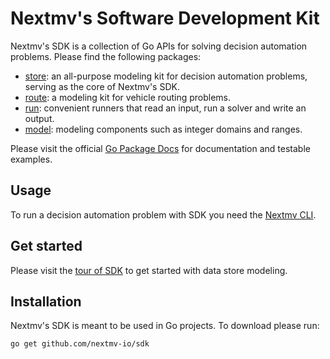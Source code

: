 # Nextmv's Software Development Kit

Nextmv's SDK is a collection of Go APIs for solving decision automation
problems. Please find the following packages:

- [store][store]: an all-purpose modeling kit for decision automation problems,
      serving as the core of Nextmv's SDK.
- [route][route]: a modeling kit for vehicle routing problems.
- [run][run]: convenient runners that read an input, run a solver and write an
      output.
- [model][model]: modeling components such as integer domains and ranges.

Please visit the official [Go Package Docs][pkgsite] for documentation and
testable examples.

## Usage

To run a decision automation problem with SDK you need the [Nextmv CLI][cli].

## Get started

Please visit the [tour of SDK][tour] to get started with data store modeling.

## Installation

Nextmv's SDK is meant to be used in Go projects. To download please run:

```bash
go get github.com/nextmv-io/sdk
```

[pkgsite]: https://pkg.go.dev/github.com/nextmv-io/sdk
[store]: ./store/README.md
[route]: ./route/README.md
[run]: ./run/README.md
[model]: ./model/README.md
[tour]: https://github.com/nextmv-io/tour
[cli]: https://docs.nextmv.io/development/cli
